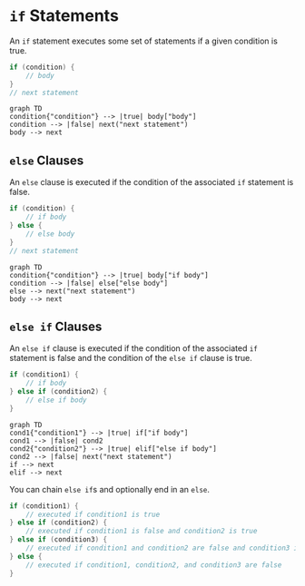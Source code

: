 # `if` Statements
An `if` statement executes some set of statements if a given condition is true.

```java
if (condition) {
	// body
}
// next statement
```


```mermaid
graph TD
condition{"condition"} --> |true| body["body"]
condition --> |false| next("next statement")
body --> next
```

## `else` Clauses
An `else` clause is executed if the condition of the associated `if` statement is false.

```java
if (condition) {
	// if body
} else {
	// else body
}
// next statement
```

```mermaid
graph TD
condition{"condition"} --> |true| body["if body"]
condition --> |false| else["else body"]
else --> next("next statement")
body --> next
```

## `else if` Clauses
An `else if` clause is executed if the condition of the associated `if`
statement is false and the condition of the `else if` clause is true.

```java
if (condition1) {
	// if body
} else if (condition2) {
	// else if body
}
```

```mermaid
graph TD
cond1{"condition1"} --> |true| if["if body"]
cond1 --> |false| cond2
cond2{"condition2"} --> |true| elif["else if body"]
cond2 --> |false| next("next statement")
if --> next
elif --> next
```

You can chain `else if`s and optionally end in an `else`.

```java
if (condition1) {
	// executed if condition1 is true
} else if (condition2) {
	// executed if condition1 is false and condition2 is true
} else if (condition3) {
	// executed if condition1 and condition2 are false and condition3 is true
} else {
	// executed if condition1, condition2, and condition3 are false
}
```


